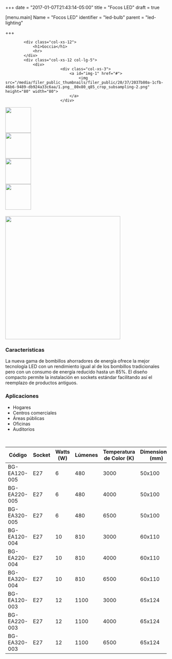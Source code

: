 +++
date = "2017-01-07T21:43:14-05:00"
title = "Focos LED"
draft = true

[menu.main]
Name = "Focos LED"
identifier = "led-bulb"
parent = "led-lighting"

+++

            
<div class="row">
        
            <div class="col-xs-12">
                <h1>Goccia</h1>
                <hr>
            </div>
            <div class="col-xs-12 col-lg-5">
                <div>
                            <div class="col-xs-3">
                                <a id="img-1" href="#">
                                    <img src="/media/filer_public_thumbnails/filer_public/20/37/2037b80a-1cfb-46b6-9489-db924a33c6aa/1.png__80x80_q85_crop_subsampling-2.png" height="80" width="80">
                                </a>
                            </div>
<img src="/media/filer_public_thumbnails/filer_public/20/37/2037b80a-1cfb-46b6-9489-db924a33c6aa/1.png__400x400_q85_subsampling-2.png" style="display: none;">
                            <div class="col-xs-3">
                                <a id="img-2" href="#">
                                    <img src="/media/filer_public_thumbnails/filer_public/f6/a3/f6a33641-2a51-4c14-a838-62575fc8eea4/2.png__80x80_q85_crop_subsampling-2.png" height="80" width="80">
                                </a>
                            </div>
<img src="/media/filer_public_thumbnails/filer_public/f6/a3/f6a33641-2a51-4c14-a838-62575fc8eea4/2.png__400x400_q85_subsampling-2.png" style="display: none;">
                            <div class="col-xs-3">
                                <a id="img-3" href="#">
                                    <img src="/media/filer_public_thumbnails/filer_public/76/be/76be78be-4f38-4a84-81de-e3ae92590277/3.png__80x80_q85_crop_subsampling-2.png" height="80" width="80">
                                </a>
                            </div>
<img src="/media/filer_public_thumbnails/filer_public/76/be/76be78be-4f38-4a84-81de-e3ae92590277/3.png__400x400_q85_subsampling-2.png" style="display: none;">
                            <div class="col-xs-3">
                                <a id="img-4" href="#">
                                    <img src="/media/filer_public_thumbnails/filer_public/fe/d3/fed35c74-e80a-45da-ae93-34095233bc67/4.png__80x80_q85_crop_subsampling-2.png" height="80" width="80">
                                </a>
                            </div>
<img src="/media/filer_public_thumbnails/filer_public/fe/d3/fed35c74-e80a-45da-ae93-34095233bc67/4.png__400x400_q85_subsampling-2.png" style="display: none;">
                            <div class="col-xs-3">
                                <a id="img-5" href="#">
                                    <img src="/media/filer_public_thumbnails/filer_public/a5/6c/a56c902e-e11d-44e0-a3ba-124772e2fd3e/5.png__80x80_q85_crop_subsampling-2.png" height="80" width="80">
                                </a>
                            </div>
<img src="/media/filer_public_thumbnails/filer_public/a5/6c/a56c902e-e11d-44e0-a3ba-124772e2fd3e/5.png__400x400_q85_subsampling-2.png" style="display: none;">
                </div>
                <div class="col-xs-12" style="height: 20px"></div>
                <img id="curr-img" src="/media/filer_public_thumbnails/filer_public/f6/a3/f6a33641-2a51-4c14-a838-62575fc8eea4/2.png__400x400_q85_subsampling-2.png" height="384" width="359">
            </div>
            <div class="col-xs-12 col-lg-7">
                <p></p><h3>Características</h3>

<p>La nueva gama de bombillos ahorradores de energía ofrece la mejor tecnología LED con un rendimiento igual al de los bombillos tradicionales pero con un consumo de energía reducido hasta un 85%. El diseño compacto permite la instalación en sockets estándar facilitando así el reemplazo de productos antiguos.</p>

<h3>Aplicaciones</h3>

<ul>
    <li>Hogares</li>
    <li>Centros comerciales</li>
    <li>Áreas públicas</li>
    <li>Oficinas</li>
    <li>Auditorios</li>
</ul>

<p>&nbsp;</p>

<table class="table table-hover text-center" style="width: 100%;" cellpadding="1" cellspacing="1">
    <thead>
        <tr>
            <th scope="col">Código</th>
            <th scope="col">Socket</th>
            <th scope="col">Watts (W)</th>
            <th scope="col">Lúmenes</th>
            <th scope="col">Temperatura de Color (K)</th>
            <th scope="col">Dimensiones (mm)</th>
        </tr>
    </thead>
    <tbody>
        <tr>
            <td>BG-EA120-005</td>
            <td>E27</td>
            <td>6</td>
            <td>480</td>
            <td>3000</td>
            <td>50x100</td>
        </tr>
        <tr>
            <td>BG-EA220-005</td>
            <td>E27</td>
            <td>6</td>
            <td>480</td>
            <td>4000</td>
            <td>50x100</td>
        </tr>
        <tr>
            <td>BG-EA320-005</td>
            <td>E27</td>
            <td>6</td>
            <td>480</td>
            <td>6500</td>
            <td>50x100</td>
        </tr>
        <tr>
            <td>BG-EA120-004</td>
            <td>E27</td>
            <td>10</td>
            <td>810</td>
            <td>3000</td>
            <td>60x110</td>
        </tr>
        <tr>
            <td>BG-EA220-004</td>
            <td>E27</td>
            <td>10</td>
            <td>810</td>
            <td>4000</td>
            <td>60x110</td>
        </tr>
        <tr>
            <td>BG-EA320-004</td>
            <td>E27</td>
            <td>10</td>
            <td>810</td>
            <td>6500</td>
            <td>60x110</td>
        </tr>
        <tr>
            <td>BG-EA120-003</td>
            <td>E27</td>
            <td>12</td>
            <td>1100</td>
            <td>3000</td>
            <td>65x124</td>
        </tr>
        <tr>
            <td>BG-EA220-003</td>
            <td>E27</td>
            <td>12</td>
            <td>1100</td>
            <td>4000</td>
            <td>65x124</td>
        </tr>
        <tr>
            <td>BG-EA320-003</td>
            <td>E27</td>
            <td>12</td>
            <td>1100</td>
            <td>6500</td>
            <td>65x124</td>
        </tr>
    </tbody>
</table><p></p>
            </div>
        
</div>

